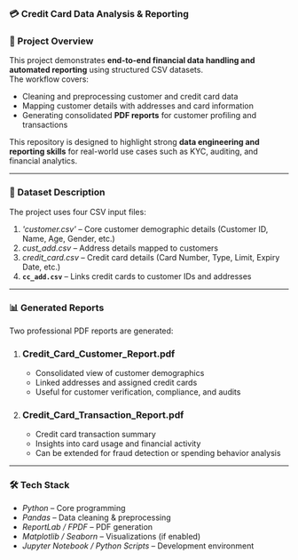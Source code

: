 ###  💳 Credit Card Data Analysis & Reporting

### 📌 Project Overview
This project demonstrates **end-to-end financial data handling and automated reporting** using structured CSV datasets.  
The workflow covers:
- Cleaning and preprocessing customer and credit card data  
- Mapping customer details with addresses and card information  
- Generating consolidated **PDF reports** for customer profiling and transactions  

This repository is designed to highlight strong **data engineering and reporting skills** for real-world use cases such as KYC, auditing, and financial analytics.

---

### 📂 Dataset Description
The project uses four CSV input files:

1. *'customer.csv'* – Core customer demographic details (Customer ID, Name, Age, Gender, etc.)  
2. *cust_add.csv* – Address details mapped to customers  
3. *credit_card.csv* – Credit card details (Card Number, Type, Limit, Expiry Date, etc.)  
4. **`cc_add.csv`** – Links credit cards to customer IDs and addresses  

---

### 📊 Generated Reports
Two professional PDF reports are generated:

1. ### Credit_Card_Customer_Report.pdf 
   - Consolidated view of customer demographics  
   - Linked addresses and assigned credit cards  
   - Useful for customer verification, compliance, and audits  

2. ### Credit_Card_Transaction_Report.pdf  
   - Credit card transaction summary  
   - Insights into card usage and financial activity  
   - Can be extended for fraud detection or spending behavior analysis  

---

###  🛠️ Tech Stack
- *Python* – Core programming  
- *Pandas* – Data cleaning & preprocessing  
- *ReportLab / FPDF* – PDF generation  
- *Matplotlib / Seaborn* – Visualizations (if enabled)  
- *Jupyter Notebook / Python Scripts* – Development environment  



